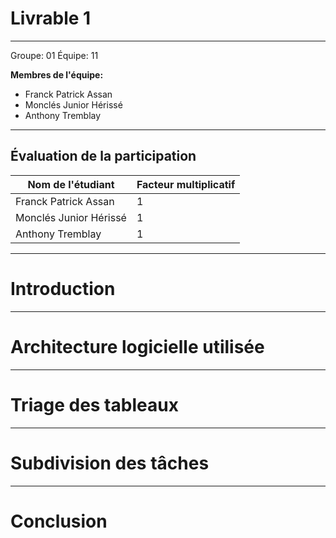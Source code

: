 # Livrable 1

---
Groupe: 01
Équipe: 11

**Membres de l'équipe:**
- Franck Patrick Assan
- Monclés Junior Hérissé
- Anthony Tremblay

---

## Évaluation de la participation

| Nom de l'étudiant      | Facteur multiplicatif   |
|------------------------| ----------------------- |
| Franck Patrick Assan   | 1                       |
| Monclés Junior Hérissé | 1                       |
| Anthony Tremblay       | 1                       |

---

# Introduction

---

# Architecture logicielle utilisée

---

# Triage des tableaux

---

# Subdivision des tâches

---

# Conclusion
